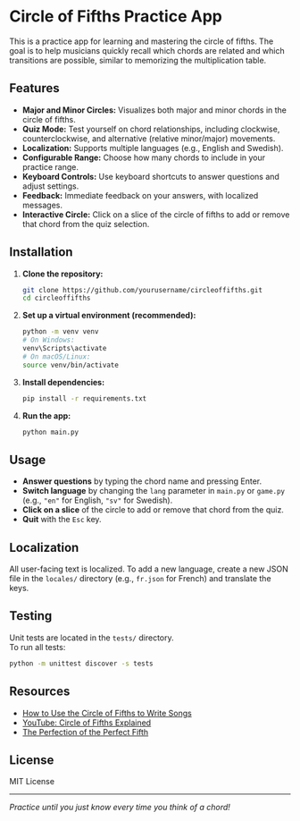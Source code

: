 # Circle of Fifths Practice App

This is a practice app for learning and mastering the circle of fifths. The goal is to help musicians quickly recall which chords are related and which transitions are possible, similar to memorizing the multiplication table.

## Features

- **Major and Minor Circles:** Visualizes both major and minor chords in the circle of fifths.
- **Quiz Mode:** Test yourself on chord relationships, including clockwise, counterclockwise, and alternative (relative minor/major) movements.
- **Localization:** Supports multiple languages (e.g., English and Swedish).
- **Configurable Range:** Choose how many chords to include in your practice range.
- **Keyboard Controls:** Use keyboard shortcuts to answer questions and adjust settings.
- **Feedback:** Immediate feedback on your answers, with localized messages.
- **Interactive Circle:** Click on a slice of the circle of fifths to add or remove that chord from the quiz selection.

## Installation

1. **Clone the repository:**
    ```bash
    git clone https://github.com/yourusername/circleoffifths.git
    cd circleoffifths
    ```

2. **Set up a virtual environment (recommended):**
    ```bash
    python -m venv venv
    # On Windows:
    venv\Scripts\activate
    # On macOS/Linux:
    source venv/bin/activate
    ```

3. **Install dependencies:**
    ```bash
    pip install -r requirements.txt
    ```

4. **Run the app:**
    ```bash
    python main.py
    ```

## Usage

- **Answer questions** by typing the chord name and pressing Enter.
- **Switch language** by changing the `lang` parameter in `main.py` or `game.py` (e.g., `"en"` for English, `"sv"` for Swedish).
- **Click on a slice** of the circle to add or remove that chord from the quiz.
- **Quit** with the `Esc` key.

## Localization

All user-facing text is localized. To add a new language, create a new JSON file in the `locales/` directory (e.g., `fr.json` for French) and translate the keys.

## Testing

Unit tests are located in the `tests/` directory.  
To run all tests:

```bash
python -m unittest discover -s tests
```

## Resources

- [How to Use the Circle of Fifths to Write Songs](https://neelmodi.com/how-to-use-the-circle-of-fifths-to-write-songs/)
- [YouTube: Circle of Fifths Explained](https://www.youtube.com/watch?v=7rMKOB1bQL4)
- [The Perfection of the Perfect Fifth](https://neelmodi.com/the-perfection-of-the-perfect-fifth/)

## License

MIT License

---

*Practice until you just know every time you think of a chord!*

